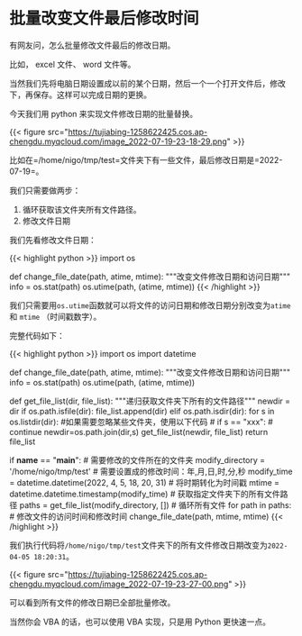 # 批量改变文件最后修改时间


有网友问，怎么批量修改文件最后的修改日期。

比如， excel 文件、 word 文件等。

当然我们先将电脑日期设置成以前的某个日期，然后一个一个打开文件后，修改下，再保存。这样可以完成日期的更换。

今天我们用 python 来实现文件修改日期的批量替换。

{{< figure src="https://tujiabing-1258622425.cos.ap-chengdu.myqcloud.com/image_2022-07-19-23-18-29.png" >}}

比如在=/home/nigo/tmp/test=文件夹下有一些文件，最后修改日期是=2022-07-19=。

我们只需要做两步：

1.  循环获取该文件夹所有文件路径。
2.  修改文件日期

我们先看修改文件日期：

{{< highlight python >}}
import os

def change_file_date(path, atime, mtime):
    """改变文件修改日期和访问日期"""
    info = os.stat(path)
    os.utime(path, (atime, mtime))
{{< /highlight >}}

我们只需要用`os.utime`函数就可以将文件的访问日期和修改日期分别改变为`atime`和 `mtime` （时间戳数字）。

完整代码如下：

{{< highlight python >}}
import os
import datetime

def change_file_date(path, atime, mtime):
    """改变文件修改日期和访问日期"""
    info = os.stat(path)
    os.utime(path, (atime, mtime))

def get_file_list(dir, file_list):
    """递归获取文件夹下所有的文件路径"""
    newdir = dir
    if os.path.isfile(dir):
        file_list.append(dir)
    elif os.path.isdir(dir):
        for s in os.listdir(dir):
            #如果需要忽略某些文件夹，使用以下代码
            # if s == "xxx":
                # continue
            newdir=os.path.join(dir,s)
            get_file_list(newdir, file_list)
    return file_list

if __name__ == "__main__":
    # 需要修改的文件所在的文件夹
    modify_directory = '/home/nigo/tmp/test'
    # 需要设置成的修改时间：年,月,日,时,分,秒
    modify_time = datetime.datetime(2022, 4, 5, 18, 20, 31)
    # 将时期转化为时间戳
    mtime = datetime.datetime.timestamp(modify_time)
    # 获取指定文件夹下的所有文件路径
    paths = get_file_list(modify_directory, [])
    # 循环所有文件
    for path in paths:
        # 修改文件的访问时间和修改时间
        change_file_date(path, mtime, mtime)
{{< /highlight >}}

我们执行代码将`/home/nigo/tmp/test`文件夹下的所有文件修改日期改变为`2022-04-05 18:20:31`。

{{< figure src="https://tujiabing-1258622425.cos.ap-chengdu.myqcloud.com/image_2022-07-19-23-27-00.png" >}}

可以看到所有文件的修改日期已全部批量修改。

当然你会 VBA 的话，也可以使用 VBA 实现，只是用 Python 更快速一点。

